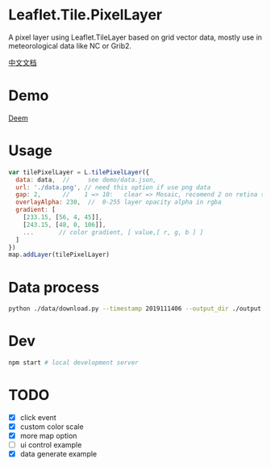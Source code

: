 # Leaflet.Tile.PixelLayer

A pixel layer using Leaflet.TileLayer based on grid vector data, mostly use in meteorological data like NC or Grib2.

[中文文档](./README_CN.md)

# Demo

[Deem](https://kael.top/Leaflet.Tile.PixelLayer/demo/)

# Usage

```js
var tilePixelLayer = L.tilePixelLayer({
  data: data,  //     see demo/data.json,
  url: './data.png', // need this option if use png data
  gap: 2,      //    1 => 10:   clear => Mosaic, recomend 2 on retina screen and 4 on normal
  overlayAlpha: 230,  //  0-255 layer opacity alpha in rgba
  gradient: [
    [233.15, [56, 4, 45]],
    [243.15, [48, 0, 106]],
    ...       // color gradient, [ value,[ r, g, b ] ]
  ]
})
map.addLayer(tilePixelLayer)
```

# Data process

```bash
python ./data/download.py --timestamp 2019111406 --output_dir ./output
```

# Dev

```bash
npm start # local development server
```

# TODO

- [x] click event
- [x] custom color scale
- [x] more map option
- [ ] ui control example
- [x] data generate example

